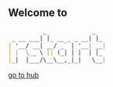 ## Welcome to

```markdown
          _             _   
 _ __ ___| |_ __ _ _ __| |_ 
| '__/ __| __/ _` | '__| __|
| |  \__ \ || (_| | |  | |_
|_|  |___/\__\__,_|_|   \__|

```
 [go to hub](https://github.com/rstartdas)
